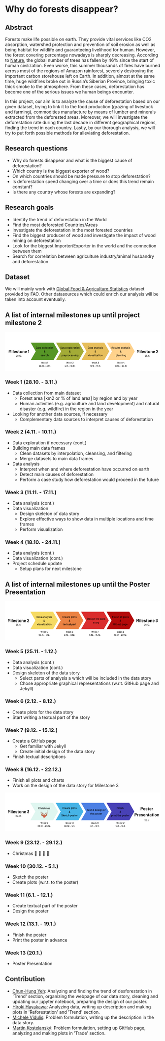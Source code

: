 # Why do forests disappear?

## Abstract

Forests make life possible on earth. They provide vital services like CO2 absorption, watershed protection and prevention of soil erosion as well as being habitat for wildlife and guaranteeing livelihood for human. However, the forest covering percentage nowadays is sharply decreasing. According to [Nature](https://www.nature.com/articles/nature14967), the global number of trees has fallen by 46% since the start of human civilization. Even worse, this summer thousands of fires have burned across most of the regions of Amazon rainforest, severely destroying the important carbon storehouse left on Earth. In addition, almost at the same time, huge wildfires broke out in Russia’s Siberian Province, bringing toxic thick smoke to the atmosphere. From these cases, deforestation has become one of the serious issues we human beings encounter.

In this project, our aim is to analyze the cause of deforestation based on our given dataset, trying to link it to the food production (grazing of livestock and farming), commodities manufacture by means of lumber and minerals extracted from the deforested areas. Moreover, we will investigate the deforestation rate during the last decade in different geographical regions, finding the trend in each country. Lastly, by our thorough analysis, we will try to put forth possible methods for alleviating deforestation.

## Research questions

- Why do forests disappear and what is the biggest cause of deforestation?
- Which country is the biggest exporter of wood?
- On which countries should be made pressure to stop deforestation?
- Is deforestation speed changing over a time or does this trend remain constant?
- Is there any country whose forests are expanding?

## Research goals

- Identify the trend of deforestation in the World
- Find the most deforested Countries/Areas
- Investigate the deforestation in the most forested countries
- Find the biggest producer of wood and investigate the impact of wood mining on deforestation
- Look for the biggest Importer/Exporter in the world and the connection between them
- Search for correlation between agriculture industry/animal husbandry and deforestation

## Dataset

We will mainly work with [Global Food & Agriculture Statistics](https://www.kaggle.com/unitednations/global-food-agriculture-statistics) dataset provided by FAO. Other datasources which could enrich our analysis will be taken into account eventually.

## A list of internal milestones up until project milestone 2

![Timeline of internal milestones](data/images/ada_milestones.png)

### Week 1 (28.10. - 3.11.)

- Data collection from main dataset
  - Forest area [km2 or % of land area] by region and by year
  - Human activities (e.g. agriculture and land development) and natural disaster (e.g. wildfire) in the region in the year
- Looking for another data sources, if necessary
  - Complementary data sources to interpret causes of deforestation

### Week 2 (4.11. - 10.11.)

- Data exploration if necessary (cont.)
- Building main data frames
  - Clean datasets by interpolation, cleansing, and filtering
  - Merge datasets to main data frames
- Data analysis
  - Interpret when and where deforestation have occurred on earth
  - Detect main causes of deforestation
  - Perform a case study how deforestation would proceed in the future

### Week 3 (11.11. - 17.11.)

- Data analysis (cont.)
- Data visualization
  - Design skeleton of data story
  - Explore effective ways to show data in multiple locations and time frames
  - Perform visualization

### Week 4 (18.10. - 24.11.)

- Data analysis (cont.)
- Data visualization (cont.)
- Project schedule update
  - Setup plans for next milestone

## A list of internal milestones up until the Poster Presentation

![Timeline of internal milestones](data/images/ada_timeline_2.png)

### Week 5 (25.11. - 1.12.)

- Data analysis (cont.)
- Data visualization (cont.)
- Design skeleton of the data story
  - Select parts of analysis a which will be included in the data story
  - Chose appropriate graphical representations (w.r.t. GitHub page and Jekyll)

### Week 6 (2.12. - 8.12.)

- Create plots for the data story
- Start writing a textual part of the story

### Week 7 (9.12. - 15.12.)

- Create a GitHub page
  - Get familiar with Jekyll
  - Create initial design of the data story
- Finish textual descriptions

### Week 8 (16.12. - 22.12.)

- Finish all plots and charts
- Work on the design of the data story for Milestone 3

![Timeline of internal milestones](data/images/ada_timeline_3.png)

### Week 9 (23.12. - 29.12.)

- Christmas :gift: :christmas_tree: :santa: :bell:

### Week 10 (30.12. - 5.1.)

- Sketch the poster
- Create plots (w.r.t. to the poster)

### Week 11 (6.1. - 12.1.)

- Create textual part of the poster
- Design the poster

### Week 12 (13.1. - 19.1.)

- Finish the poster
- Print the poster in advance

### Week 13 (20.1.)

- Poster Presentation

## Contribution
* [Chun-Hung Yeh](https://github.com/yehchunhung): Analyzing and finding the trend of desforestation in 'Trend' section, organizing the webpage of our data story, cleaning and updating our jupyter notebook, preparing the design of our poster.
* [Hiroki Hayakawa](https://github.com/hirokihayakawa07): Analyzing data, writing up description and making plots in 'Reforestation' and 'Trend' section.
* [Michele Vidulis](https://github.com/MicheleVidulis): Problem formulation, writing up the description in the data story.
* [Martin Kostelanský](https://github.com/kostelansky17): Problem formulation, setting up GitHub page, analyzing and making plots in 'Trade' section.
